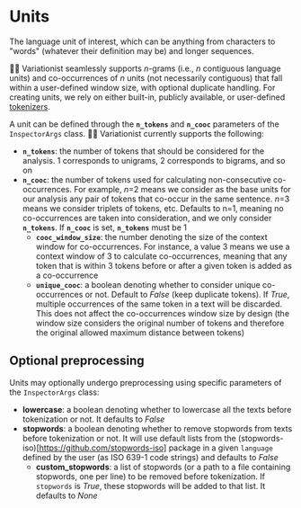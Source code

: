 # Units

The language unit of interest, which can be anything from characters to "words" (whatever their definition may be) and longer sequences. 

🕵️‍♀️ Variationist seamlessly supports *n*-grams (i.e., *n* contiguous language units) and co-occurrences of *n* units (not necessarily contiguous) that fall within a user-defined window size, with optional duplicate handling. For creating units, we rely on either built-in, publicly available, or user-defined [tokenizers](https://github.com/dhfbk/variationist/blob/main/docs/tokenizers.md). 

A unit can be defined through the **`n_tokens`** and **`n_cooc`** parameters of the `InspectorArgs` class. 🕵️‍♀️ Variationist currently supports the following:

- **`n_tokens`**: the number of tokens that should be considered for the analysis. 1 corresponds to unigrams, 2 corresponds to bigrams, and so on
- **`n_cooc`**: the number of tokens used for calculating non-consecutive co-occurrences. For example, *n*=2 means we consider as the base units for our analysis any pair of tokens that co-occur in the same sentence. *n*=3 means we consider triplets of tokens, etc. Defaults to n=1, meaning no co-occurrences are taken into consideration, and we only consider **`n_tokens`**. If **`n_cooc`** is set, **`n_tokens`** must be 1
	- **`cooc_window_size`**: the number denoting the size of the context window for co-occurrences. For instance, a value 3 means we use a context window of 3 to calculate co-occurrences, meaning that any token that is within 3 tokens before or after a given token is added as a co-occurrence
	- **`unique_cooc`**: a boolean denoting whether to consider unique co-occurrences or not. Default to *False* (keep duplicate tokens). If *True*, multiple occurrences of the same token in a text will be discarded. This does not affect the co-occurrences window size by design (the window size considers the original number of tokens and therefore the original allowed maximum distance between tokens)


## Optional preprocessing

Units may optionally undergo preprocessing using specific parameters of the `InspectorArgs` class:

- **lowercase**: a boolean denoting whether to lowercase all the texts before tokenization or not. It defaults to *False*
- **stopwords**: a boolean denoting whether to remove stopwords from texts before tokenization or not. It will use default lists from the (stopwords-iso)[https://github.com/stopwords-iso] package in a given `language` defined by the user (as ISO 639-1 code strings) and defaults to *False*
    - **custom_stopwords**: a list of stopwords (or a path to a file containing stopwords, one per line) to be removed before tokenization. If `stopwords` is *True*, these stopwords will be added to that list. It defaults to *None*